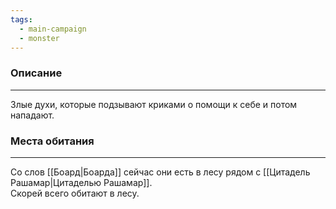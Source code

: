 ```yaml
---
tags:
  - main-campaign
  - monster
---
```

### Описание
---
Злые духи, которые подзывают криками о помощи к себе и потом нападают.  

### Места обитания
---
Со слов [[Боард|Боарда]] сейчас они есть в лесу рядом с [[Цитадель Рашамар|Цитаделью Рашамар]].  
Скорей всего обитают в лесу.  